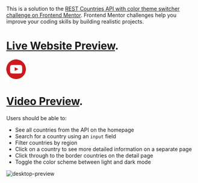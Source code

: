 This is a solution to the [REST Countries API with color theme switcher challenge on Frontend Mentor](https://www.frontendmentor.io/challenges/rest-countries-api-with-color-theme-switcher-5cacc469fec04111f7b848ca). Frontend Mentor challenges help you improve your coding skills by building realistic projects. 


# [Live Website Preview](https://restcountriesapinikola93.netlify.app/).

<a href="https://www.youtube.com/channel/UCcHSX6C51HNqchQMjaHs3_A">
    <img width="52" height="52" src="https://raw.githubusercontent.com/shahbajjamil/Social-Meadia-Icons/master/Icons-logos/youtube-circle.png" alt="YouTube Badge"/>
</a>

# [Video Preview](https://www.youtube.com/watch?v=G1pbW_WUWJg&ab_channel=Dojcinovic).


Users should be able to:

- See all countries from the API on the homepage
- Search for a country using an `input` field
- Filter countries by region
- Click on a country to see more detailed information on a separate page
- Click through to the border countries on the detail page
- Toggle the color scheme between light and dark mode


![desktop-preview](https://user-images.githubusercontent.com/95870159/208946934-60f3d035-a2c3-4ab5-80d5-9dd0fce26368.jpg)
